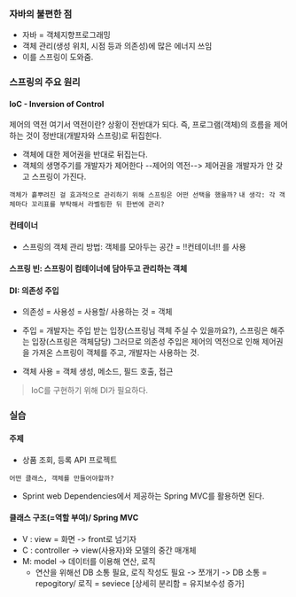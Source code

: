 ### 자바의 불편한 점
- 자바 = 객체지향프로그래밍
- 객체 관리(생성 위치, 시점 등과 의존성)에 많은 에너지 쓰임
- 이를 스프링이 도와줌.
### 스프링의 주요 원리
#### IoC - Inversion of Control
제어의 역전
여기서 역전이란? 상황이 전반대가 되다.
즉, 프로그램(객체)의 흐름을 제어하는 것이 정반대(개발자와 스프링)로 뒤집힌다.
- 객체에 대한 제어권을 반대로 뒤집는다.
- 객체의 생명주기를 개발자가 제어한다 --제어의 역전--> 제어권을 개발자가 안 갖고 스프링이 가진다.

`객체가 흩뿌려진 걸 효과적으로 관리하기 위해 스프링은 어떤 선택을 했을까?` `내 생각: 각 객체마다 꼬리표를 부탁해서 라벨링한 뒤 한번에 관리?`

#### 컨테이너
- 스프링의 객체 관리 방법: 객체를 모아두는 공간 = !!컨테이너!! 를 사용

#### 스프링 빈: 스프링이 컴테이너에 담아두고 관리하는 객체

#### DI: 의존성 주입
* 의존성 = 사용성 = 사용할/ 사용하는 것 = 객체
- 주입 = 개발자는 주입 받는 입장(스프링님 객체 주실 수 있을까요?), 스프링은 해주는 입장(스프링은 객체담당)
그러므로 의존성 주입은 제어의 역전으로 인해 제어권을 가져온 스프링이 객체를 주고, 개발자는 사용하는 것. 
* 객체 사용 = 객체 생성, 메소드, 필드 호출, 접근

>IoC를 구현하기 위해 DI가 필요하다.

### 실습
#### 주제
- 상품 조회, 등록 API 프로젝트

`어떤 클래스, 객체를 만들어야할까?`

- Sprint web Dependencies에서 제공하는 Spring MVC를 활용하면 된다.

#### 클래스 구조(=역할 부여)/ Spring MVC
- V : view = 화면 -> front로 넘기자
- C : controller -> view(사용자)와 모델의 중간 매개체
- M: model -> 데이터를 이용해 연산, 로직
    * 연산을 위해선 DB 소통 필요, 로직 작성도 필요 -> 쪼개기 -> DB 소통 = repogitory/ 로직 = seviece [상세히 분리함 = 유지보수성 증가]